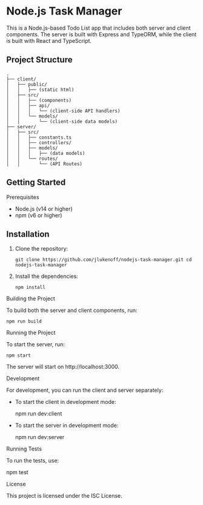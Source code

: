 # Node.js Task Manager

This is a Node.js-based Todo List app that includes both server and client components. The server is built with Express and TypeORM, while the client is built with React and TypeScript.

## Project Structure

```
.
├── client/
│   ├── public/
│   │   ├── (static html)
│   ├── src/
│   │   ├── (components)
│   │   ├── api/
│   │   │   └── (client-side API handlers)
│   │   └── models/
│   │       └── (client-side data models)
├── server/
│   ├── src/
│   │   ├── constants.ts
│   │   ├── controllers/
│   │   ├── models/
│   │   │   ├── (data models)
│   │   └── routes/
│   │       └── (API Routes)
```

## Getting Started

Prerequisites

- Node.js (v14 or higher)
- npm (v6 or higher)

## Installation

1. Clone the repository:

   `git clone https://github.com/jlukenoff/nodejs-task-manager.git
   cd nodejs-task-manager`

2. Install the dependencies:

   `npm install`

Building the Project

To build both the server and client components, run:

`npm run build`

Running the Project

To start the server, run:

`npm start`

The server will start on http://localhost:3000.

Development

For development, you can run the client and server separately:

- To start the client in development mode:

  npm run dev:client

- To start the server in development mode:

  npm run dev:server

Running Tests

To run the tests, use:

npm test

License

This project is licensed under the ISC License.
